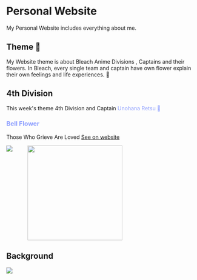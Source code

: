# Personal Website
My Personal Website includes everything about me.

## Theme 🌇
My Website theme is about Bleach Anime Divisions , Captains and their flowers. In Bleach, every single team and captain have own flower explain their own feelings and life experiences. 🍃

## 4th Division
This week's theme 4th Division and Captain <span style="color: #8D9EFF">Unohana Retsu 🌹</span>

### <p style="color: #8D9EFF">Bell Flower</p>
Those Who Grieve Are Loved
[See on website](https://tutku.vercel.app/?flowerSection=true)

<div style="display:flex;gap: 40px">
  <img style="" src="https://tutku.vercel.app/img/divisions/4/flower/icon-full.png" />
  <img style="width: 250px;" src="https://tutku.vercel.app/img/divisions/4/flower/original.png" />
</div>

## Background

![](https://tutku.vercel.app/img/divisions/4/background.png)